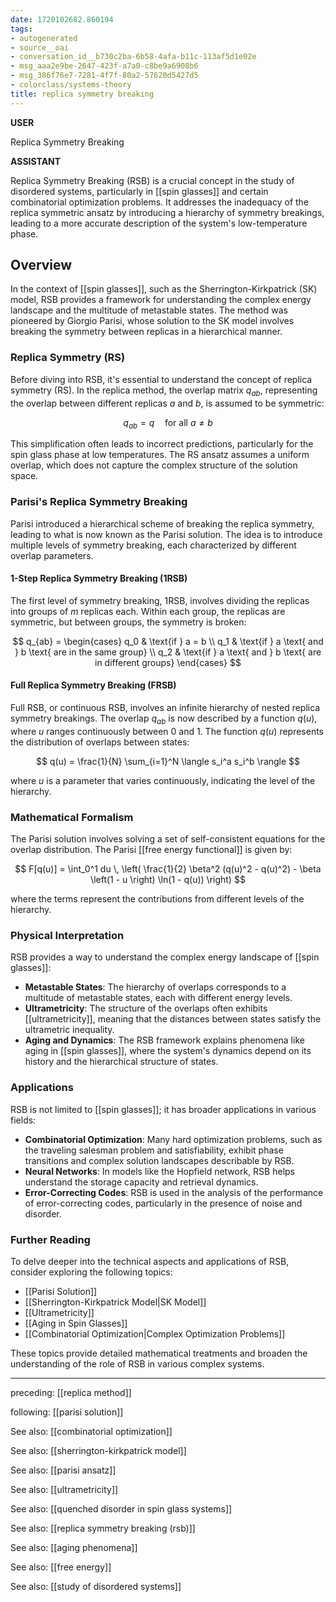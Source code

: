 ```yaml
---
date: 1720102682.860194
tags:
- autogenerated
- source__oai
- conversation_id__b730c2ba-6b58-4afa-b11c-113af5d1e02e
- msg_aaa2e9be-2647-423f-a7a0-c8be9a6908b6
- msg_386f76e7-7281-4f7f-80a2-57620d5427d5
- colorclass/systems-theory
title: replica symmetry breaking
---
```


**USER**

Replica Symmetry Breaking


**ASSISTANT**

Replica Symmetry Breaking (RSB) is a crucial concept in the study of disordered systems, particularly in [[spin glasses]] and certain combinatorial optimization problems. It addresses the inadequacy of the replica symmetric ansatz by introducing a hierarchy of symmetry breakings, leading to a more accurate description of the system's low-temperature phase.

## Overview

In the context of [[spin glasses]], such as the Sherrington-Kirkpatrick (SK) model, RSB provides a framework for understanding the complex energy landscape and the multitude of metastable states. The method was pioneered by Giorgio Parisi, whose solution to the SK model involves breaking the symmetry between replicas in a hierarchical manner.

### Replica Symmetry (RS)

Before diving into RSB, it's essential to understand the concept of replica symmetry (RS). In the replica method, the overlap matrix $q_{ab}$, representing the overlap between different replicas $a$ and $b$, is assumed to be symmetric:

$$
q_{ab} = q \quad \text{for all } a \neq b
$$

This simplification often leads to incorrect predictions, particularly for the spin glass phase at low temperatures. The RS ansatz assumes a uniform overlap, which does not capture the complex structure of the solution space.

### Parisi's Replica Symmetry Breaking

Parisi introduced a hierarchical scheme of breaking the replica symmetry, leading to what is now known as the Parisi solution. The idea is to introduce multiple levels of symmetry breaking, each characterized by different overlap parameters.

#### 1-Step Replica Symmetry Breaking (1RSB)

The first level of symmetry breaking, 1RSB, involves dividing the replicas into groups of $m$ replicas each. Within each group, the replicas are symmetric, but between groups, the symmetry is broken:

$$
q_{ab} =
\begin{cases} 
q_0 & \text{if } a = b \\
q_1 & \text{if } a \text{ and } b \text{ are in the same group} \\
q_2 & \text{if } a \text{ and } b \text{ are in different groups}
\end{cases}
$$

#### Full Replica Symmetry Breaking (FRSB)

Full RSB, or continuous RSB, involves an infinite hierarchy of nested replica symmetry breakings. The overlap $q_{ab}$ is now described by a function $q(u)$, where $u$ ranges continuously between 0 and 1. The function $q(u)$ represents the distribution of overlaps between states:

$$
q(u) = \frac{1}{N} \sum_{i=1}^N \langle s_i^a s_i^b \rangle
$$

where $u$ is a parameter that varies continuously, indicating the level of the hierarchy.

### Mathematical Formalism

The Parisi solution involves solving a set of self-consistent equations for the overlap distribution. The Parisi [[free energy functional]] is given by:

$$
F[q(u)] = \int_0^1 du \, \left( \frac{1}{2} \beta^2 (q(u)^2 - q(u)^2) - \beta \left(1 - u \right) \ln(1 - q(u)) \right)
$$

where the terms represent the contributions from different levels of the hierarchy.

### Physical Interpretation

RSB provides a way to understand the complex energy landscape of [[spin glasses]]:

- **Metastable States**: The hierarchy of overlaps corresponds to a multitude of metastable states, each with different energy levels.
- **Ultrametricity**: The structure of the overlaps often exhibits [[ultrametricity]], meaning that the distances between states satisfy the ultrametric inequality.
- **Aging and Dynamics**: The RSB framework explains phenomena like aging in [[spin glasses]], where the system's dynamics depend on its history and the hierarchical structure of states.

### Applications

RSB is not limited to [[spin glasses]]; it has broader applications in various fields:

- **Combinatorial Optimization**: Many hard optimization problems, such as the traveling salesman problem and satisfiability, exhibit phase transitions and complex solution landscapes describable by RSB.
- **Neural Networks**: In models like the Hopfield network, RSB helps understand the storage capacity and retrieval dynamics.
- **Error-Correcting Codes**: RSB is used in the analysis of the performance of error-correcting codes, particularly in the presence of noise and disorder.

### Further Reading

To delve deeper into the technical aspects and applications of RSB, consider exploring the following topics:

- [[Parisi Solution]]
- [[Sherrington-Kirkpatrick Model|SK Model]]
- [[Ultrametricity]]
- [[Aging in Spin Glasses]]
- [[Combinatorial Optimization|Complex Optimization Problems]]

These topics provide detailed mathematical treatments and broaden the understanding of the role of RSB in various complex systems.


---

preceding: [[replica method]]  


following: [[parisi solution]]

See also: [[combinatorial optimization]]


See also: [[sherrington-kirkpatrick model]]


See also: [[parisi ansatz]]


See also: [[ultrametricity]]


See also: [[quenched disorder in spin glass systems]]


See also: [[replica symmetry breaking (rsb)]]


See also: [[aging phenomena]]


See also: [[free energy]]


See also: [[study of disordered systems]]